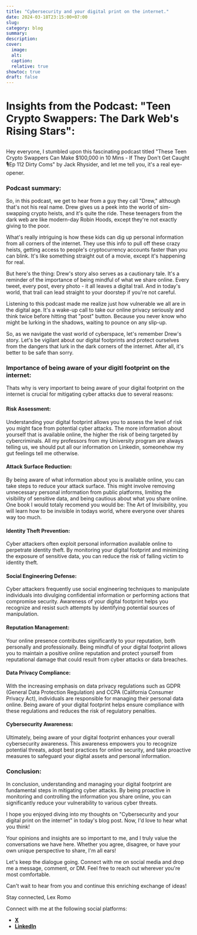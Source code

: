 ```yaml
---
title: "Cybersecurity and your digital print on the internet."
date: 2024-03-18T23:15:00+07:00
slug: 
category: blog 
summary:
description: 
cover:
  image:    
  alt:
  caption: 
  relative: true
showtoc: true
draft: false
---
```


# Insights from the Podcast: "Teen Crypto Swappers: The Dark Web's Rising Stars":
 
##
Hey everyone, I stumbled upon this fascinating podcast titled "These Teen Crypto Swappers Can Make $100,000 in 10 Mins - If They Don't Get Caught🎙Ep 112 Dirty Coms" by Jack Rhysider, and let me tell you, it's a real eye-opener.


### Podcast summary:
So, in this podcast, we get to hear from a guy they call "Drew," although that's not his real name. Drew gives us a peek into the world of sim-swapping crypto heists, and it's quite the ride. These teenagers from the dark web are like modern-day Robin Hoods, except they're not exactly giving to the poor.

What's really intriguing is how these kids can dig up personal information from all corners of the internet. They use this info to pull off these crazy heists, getting access to people's cryptocurrency accounts faster than you can blink. It's like something straight out of a movie, except it's happening for real.

But here's the thing: Drew's story also serves as a cautionary tale. It's a reminder of the importance of being mindful of what we share online. Every tweet, every post, every photo - it all leaves a digital trail. And in today's world, that trail can lead straight to your doorstep if you're not careful.

Listening to this podcast made me realize just how vulnerable we all are in the digital age. It's a wake-up call to take our online privacy seriously and think twice before hitting that "post" button. Because you never know who might be lurking in the shadows, waiting to pounce on any slip-up.

So, as we navigate the vast world of cyberspace, let's remember Drew's story. Let's be vigilant about our digital footprints and protect ourselves from the dangers that lurk in the dark corners of the internet. After all, it's better to be safe than sorry.
### Importance of being aware of your digitl footprint on the internet:
Thats why is very important to being aware of your digital footprint on the internet is crucial for mitigating cyber attacks due to several reasons:
###
#### Risk Assessment: 
Understanding your digital footprint allows you to assess the level of risk you might face from potential cyber attacks. The more information about yourself that is available online, the higher the risk of being targeted by cybercriminals. All my professors from my University program are always telling us, we should put all our information on Linkedin, someonehow my gut feelings tell me otherwise.  

#### Attack Surface Reduction: 
By being aware of what information about you is available online, you can take steps to reduce your attack surface. This might involve removing unnecessary personal information from public platforms, limiting the visibility of sensitive data, and being cautious about what you share online. One book I would totaly recomend you would be: The Art of Invisibility, you will learn how to be invisible in todays world, where everyone over shares way too much. 

#### Identity Theft Prevention: 
Cyber attackers often exploit personal information available online to perpetrate identity theft. By monitoring your digital footprint and minimizing the exposure of sensitive data, you can reduce the risk of falling victim to identity theft.

#### Social Engineering Defense: 
Cyber attackers frequently use social engineering techniques to manipulate individuals into divulging confidential information or performing actions that compromise security. Awareness of your digital footprint helps you recognize and resist such attempts by identifying potential sources of manipulation.

#### Reputation Management: 
Your online presence contributes significantly to your reputation, both personally and professionally. Being mindful of your digital footprint allows you to maintain a positive online reputation and protect yourself from reputational damage that could result from cyber attacks or data breaches.

#### Data Privacy Compliance: 
With the increasing emphasis on data privacy regulations such as GDPR (General Data Protection Regulation) and CCPA (California Consumer Privacy Act), individuals are responsible for managing their personal data online. Being aware of your digital footprint helps ensure compliance with these regulations and reduces the risk of regulatory penalties.

#### Cybersecurity Awareness: 
Ultimately, being aware of your digital footprint enhances your overall cybersecurity awareness. This awareness empowers you to recognize potential threats, adopt best practices for online security, and take proactive measures to safeguard your digital assets and personal information.

### Conclusion:
In conclusion, understanding and managing your digital footprint are fundamental steps in mitigating cyber attacks. By being proactive in monitoring and controlling the information you share online, you can significantly reduce your vulnerability to various cyber threats.

I hope you enjoyed diving into my thoughts on "Cybersecurity and your digital print on the internet" in today's blog post. Now, I'd love to hear what you think!

Your opinions and insights are so important to me, and I truly value the conversations we have here. Whether you agree, disagree, or have your own unique perspective to share, I'm all ears!

Let's keep the dialogue going. Connect with me on social media and drop me a message, comment, or DM. Feel free to reach out wherever you're most comfortable.

Can't wait to hear from you and continue this enriching exchange of ideas!

Stay connected,
Lex Romo


Connect with me at the following social platforms:
- [**X**](https://twitter.com/lexromoo)
- [**LinkedIn**](https://www.linkedin.com/in/alex-romo-0b720a2a2/)

